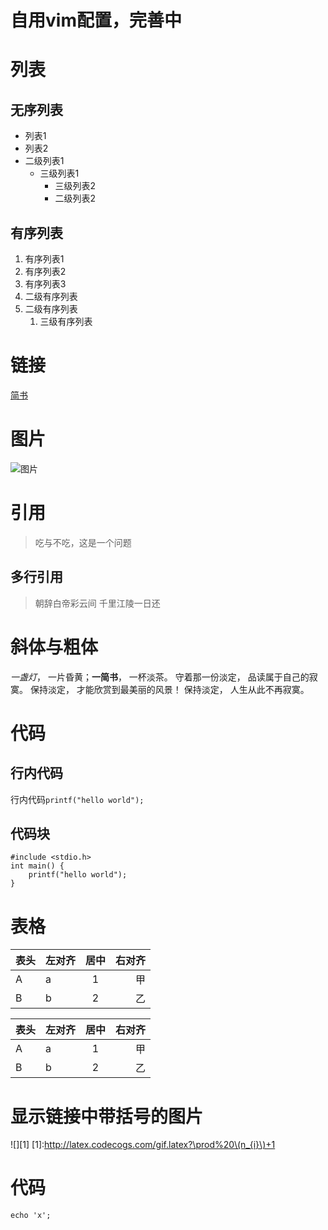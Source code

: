 # 自用vim配置，完善中

# 列表
## 无序列表
- 列表1
- 列表2
 - 二级列表1
    - 三级列表1
       - 三级列表2
        - 二级列表2

## 有序列表
1. 有序列表1
2. 有序列表2
3. 有序列表3
 1. 二级有序列表
  2. 二级有序列表
      1. 三级有序列表

# 链接
[简书](http://www.jianshu.com)

# 图片
![图片](http://upload-images.jianshu.io/upload_images/259-0ad0d0bfc1c608b6.jpg?imageMogr2/auto-orient/strip%7CimageView2/2/w/1240)

# 引用
> 吃与不吃，这是一个问题

## 多行引用
> 朝辞白帝彩云间
> 千里江陵一日还

# 斜体与粗体
*一盏灯*， 一片昏黄；**一简书**， 一杯淡茶。 守着那一份淡定， 品读属于自己的寂寞。 保持淡定， 才能欣赏到最美丽的风景！ 保持淡定， 人生从此不再寂寞。  

# 代码
## 行内代码
行内代码`printf("hello world");`

## 代码块
```
#include <stdio.h>
int main() {
    printf("hello world");
}
```

# 表格
| 表头|左对齐|居中|右对齐|
|-------|-----|:---:|---:|
|A      |a    |1   |甲  |
|B      |b    |2   |乙  |

表头|左对齐|居中|右对齐
-------|-----|:---:|---:
A      |a    |1   |甲  
B      |b    |2   |乙  

# 显示链接中带括号的图片
![][1]
[1]:http://latex.codecogs.com/gif.latex?\prod%20\(n_{i}\)+1

# 代码
```
echo 'x';
```
